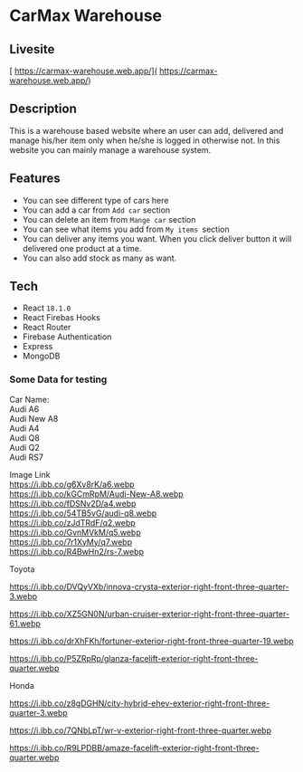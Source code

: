 # CarMax Warehouse

## Livesite 
[ https://carmax-warehouse.web.app/]( https://carmax-warehouse.web.app/)

## Description
This is a warehouse based website where an user can add, delivered and manage his/her item only when he/she is logged in otherwise not. In this website you can mainly manage a warehouse system. 

## Features
* You can see different type of cars here
* You can add a car from `Add car` section
* You can delete an item from `Mange car` section
* You can see what items you add from `My items `section
* You can deliver any items you want. When you click deliver button it will delivered one product at a time.
* You can also add stock as many as want.

## Tech
- React `18.1.0`
- React Firebas Hooks
- React Router
- Firebase Authentication
- Express
- MongoDB


### Some Data for testing
Car Name: <br/>
Audi A6 <br/>
Audi New A8 <br/>
Audi A4 <br/>
Audi Q8 <br/>
Audi Q2 <br/>
Audi RS7

Image Link <br/>
https://i.ibb.co/g6Xv8rK/a6.webp <br/>
https://i.ibb.co/kGCmRpM/Audi-New-A8.webp <br/>
https://i.ibb.co/fDSNv2D/a4.webp <br/>
https://i.ibb.co/54TB5vG/audi-q8.webp <br/>
https://i.ibb.co/zJdTRdF/q2.webp <br/>
https://i.ibb.co/GvnMVkM/q5.webp <br/>
https://i.ibb.co/7r1XyMy/q7.webp <br/>
https://i.ibb.co/R4BwHn2/rs-7.webp <br/>

Toyota


https://i.ibb.co/DVQyVXb/innova-crysta-exterior-right-front-three-quarter-3.webp

https://i.ibb.co/XZ5GN0N/urban-cruiser-exterior-right-front-three-quarter-61.webp

https://i.ibb.co/drXhFKh/fortuner-exterior-right-front-three-quarter-19.webp

https://i.ibb.co/P5ZRpRp/glanza-facelift-exterior-right-front-three-quarter.webp

Honda

https://i.ibb.co/z8gDGHN/city-hybrid-ehev-exterior-right-front-three-quarter-3.webp

https://i.ibb.co/7QNbLpT/wr-v-exterior-right-front-three-quarter.webp

https://i.ibb.co/R9LPDBB/amaze-facelift-exterior-right-front-three-quarter.webp

